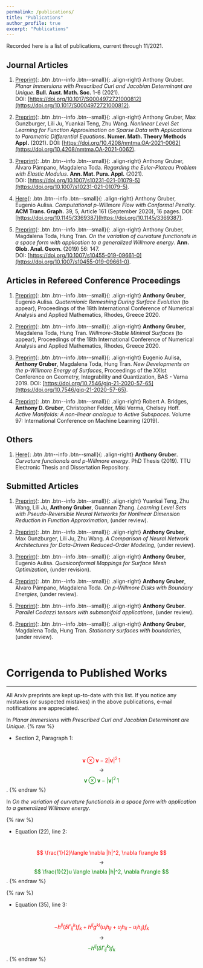 ```yaml
---
permalink: /publications/
title: "Publications"
author_profile: true
excerpt: "Publications"
---
```


Recorded here is a list of publications, current through 11/2021.

## Journal Articles
1. [Preprint](https://arxiv.org/abs/2107.13707#){: .btn .btn--info .btn--small}{: .align-right}
Anthony Gruber.  *Planar Immersions with Prescribed Curl and Jacobian Determinant are Unique*.  **Bull. Aust. Math. Soc.** 1-6 (2021).  
DOI: [https://doi.org/10.1017/S0004972721000812](https://doi.org/10.1017/S0004972721000812).

1. [Preprint](https://arxiv.org/abs/2104.14072#){: .btn .btn--info .btn--small}{: .align-right}
Anthony Gruber, Max Gunzburger, Lili Ju, Yuankai Teng, Zhu Wang.  *Nonlinear Level Set Learning for Function Approximation on Sparse Data with Applications to Parametric Differential Equations*.  **Numer. Math. Theory Methods Appl.** (2021).  DOI: [https://doi.org/10.4208/nmtma.OA-2021-0062](https://doi.org/10.4208/nmtma.OA-2021-0062).

1. [Preprint](https://arxiv.org/abs/2010.00149#){: .btn .btn--info .btn--small}{: .align-right}
Anthony Gruber, Álvaro Pámpano, Magdalena Toda.  *Regarding the Euler-Plateau Problem with Elastic Modulus*. **Ann. Mat. Pura. Appl.** (2021).  
DOI: [https://doi.org/10.1007/s10231-021-01079-5](https://doi.org/10.1007/s10231-021-01079-5).

1. [Here](https://dl.acm.org/doi/10.1145/3369387?cid=99659571076){: .btn .btn--info .btn--small}{: .align-right}
Anthony Gruber, Eugenio Aulisa.  *Computational p-Willmore Flow with Conformal Penalty*. **ACM Trans. Graph.** 39, 5, Article 161 (September 2020), 16 pages. DOI: [https://doi.org/10.1145/3369387](https://doi.org/10.1145/3369387).

1. [Preprint](https://arxiv.org/abs/1905.01759#){: .btn .btn--info .btn--small}{: .align-right}
Anthony Gruber, Magdalena Toda, Hung Tran.  *On the variation of curvature functionals in a space form with application to a generalized Willmore energy*. **Ann. Glob. Anal. Geom.** (2019) 56: 147.  
DOI: [https://doi.org/10.1007/s10455-019-09661-0](https://doi.org/10.1007/s10455-019-09661-0).

## Articles in Refereed Conference Proceedings
1. [Preprint](/files/preprints/QRDSE.pdf){: .btn .btn--info .btn--small}{: .align-right}
**Anthony Gruber**, Eugenio Aulisa.  *Quaternionic Remeshing During Surface Evolution* (to appear), Proceedings of the 18th International Conference of Numerical Analysis and Applied Mathematics, Rhodes, Greece 2020.

1. [Preprint](/files/preprints/WSMS.pdf){: .btn .btn--info .btn--small}{: .align-right}
**Anthony Gruber**, Magdalena Toda, Hung Tran.  *Willmore-Stable Minimal Surfaces* (to appear), Proceedings of the 18th International Conference of Numerical Analysis and Applied Mathematics, Rhodes, Greece 2020.

1. [Preprint](/files/preprints/PWillmoreGIQ.pdf){: .btn .btn--info .btn--small}{: .align-right}
Eugenio Aulisa, **Anthony Gruber**, Magdalena Toda, Hung Tran.  *New Developments on the p-Willmore Energy of Surfaces*, Proceedings of the XXIst Conference on Geometry, Integrability and Quantization, BAS - Varna 2019.  DOI: [https://doi.org/10.7546/giq-21-2020-57-65](https://doi.org/10.7546/giq-21-2020-57-65).

1. [Preprint](https://arxiv.org/abs/1904.13386#){: .btn .btn--info .btn--small}{: .align-right}
Robert A. Bridges, **Anthony D. Gruber**, Christopher Felder, Miki Verma, Chelsey Hoff.  *Active Manifolds: A non-linear analogue to Active Subspaces*. Volume 97: International Conference on Machine Learning (2019).

## Others
1. [Here](https://ttu-ir.tdl.org/handle/2346/85351#){: .btn .btn--info .btn--small}{: .align-right}
**Anthony Gruber**.  *Curvature functionals and p-Willmore energy*.  PhD Thesis (2019).  TTU Electronic Thesis and Dissertation Repository.

## Submitted Articles
1. [Preprint](/files/preprints/pseudo_rev_NN.pdf){: .btn .btn--info .btn--small}{: .align-right}
Yuankai Teng, Zhu Wang, Lili Ju, **Anthony Gruber**, Guannan Zhang.  *Learning Level Sets with Pseudo-Reversible Neural Networks for Nonlinear Dimension Reduction in Function Approximation*, (under review).

1. [Preprint](https://arxiv.org/abs/2110.03442#){: .btn .btn--info .btn--small}{: .align-right}
**Anthony Gruber**, Max Gunzburger, Lili Ju, Zhu Wang.  *A Comparison of Neural Network Architectures for Data-Driven Reduced-Order Modeling*, (under review).

1. [Preprint](/files/preprints/QC_paper.pdf){: .btn .btn--info .btn--small}{: .align-right}
**Anthony Gruber**, Eugenio Aulisa.  *Quasiconformal Mappings for Surface Mesh Optimization*, (under revision).

1. [Preprint](https://arxiv.org/abs/2110.14778#){: .btn .btn--info .btn--small}{: .align-right}
**Anthony Gruber**, Álvaro Pámpano, Magdalena Toda.  *On p-Willmore Disks with Boundary Energies*, (under review).

1. [Preprint](https://arxiv.org/abs/2004.03103#){: .btn .btn--info .btn--small}{: .align-right}
**Anthony Gruber**.  *Parallel Codazzi tensors with submanifold applications*, (under review).

1. [Preprint](https://arxiv.org/abs/1912.07103#){: .btn .btn--info .btn--small}{: .align-right}
**Anthony Gruber**, Magdalena Toda, Hung Tran.  *Stationary surfaces with boundaries*, (under review).


&nbsp;
# Corrigenda to Published Works
---
All Arxiv preprints are kept up-to-date with this list.  If you notice any mistakes (or suspected mistakes) in the above publications, e-mail notifications are appreciated.

In *Planar Immersions with Prescribed Curl and Jacobian Determinant are Unique*.
{% raw %}
- Section 2, Paragraph 1:

&nbsp; &nbsp; &nbsp; &nbsp; &nbsp; &nbsp; &nbsp; &nbsp; &nbsp; &nbsp; <span style="color:red"> $$ \mathbf{v} \otimes \mathbf{v} - 2|\mathbf{v}|^2\,1 $$ </span> $$ \,\,\longrightarrow\,\, $$ <span style="color:green"> $$ \mathbf{v} \otimes \mathbf{v} - |\mathbf{v}|^2\,1 $$ </span>.
{% endraw %}

In *On the variation of curvature functionals in a space form with application to a generalized Willmore energy*.

{% raw %}
- Equation (22), line 2:

&nbsp; &nbsp; &nbsp; &nbsp; &nbsp; &nbsp; &nbsp; &nbsp; &nbsp; &nbsp; <span style="color:red"> $$ \frac{1}{2}\langle \nabla |h|^2, \nabla f\rangle $$ </span> $$ \,\,\longrightarrow\,\, $$ <span style="color:green"> $$ \frac{1}{2}u \langle \nabla |h|^2, \nabla f\rangle $$ </span>.
{% endraw %}

{% raw %}
- Equation (35), line 3:

&nbsp; &nbsp; &nbsp; &nbsp; &nbsp; &nbsp; &nbsp; &nbsp; &nbsp; &nbsp; <span style="color:red"> $$ - h^{ij}(\delta\Gamma^k_{ij})f_k + h^{ij}g^{kl}(u_ih_{jl}+u_jh_{il}-u_lh_{ij})f_k $$ </span> $$ \,\,\longrightarrow\,\, $$ <span style="color:green"> $$ -h^{ij}(\delta\Gamma^k_{ij})f_k $$ </span>.
{% endraw %}
